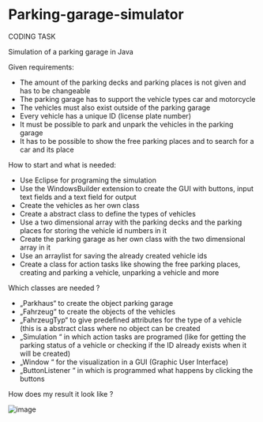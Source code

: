 # Parking-garage-simulator

CODING TASK

Simulation of a parking garage in Java

Given requirements:

- The amount of the parking decks and parking places is not given and has to be changeable
- The parking garage has to support the vehicle types car and motorcycle
- The vehicles must also exist outside of the parking garage
- Every vehicle has a unique ID (license plate number)
- It must be possible to park and unpark the vehicles in the parking garage
- It has to be possible to show the free parking places and to search for a car and its place

How to start and what is needed:

- Use Eclipse for programing the simulation 
- Use the WindowsBuilder extension to create the GUI with buttons, input text fields and a text field for output
- Create the vehicles as her own class
- Create a abstract class to define the types of vehicles
- Use a two dimensional array with the parking decks and the parking places for storing the vehicle id numbers in it
- Create the parking garage as her own class with the two dimensional array in it
- Use an arraylist for saving the already created vehicle ids
- Create a class for action tasks like showing the free parking places, creating and parking a vehicle, unparking a vehicle and more

Which classes are needed ?

- „Parkhaus“ to create the object parking garage
- „Fahrzeug“ to create the objects of the vehicles
- „FahrzeugTyp“ to give predefined attributes for the type of a vehicle (this is a abstract class where no object can be created
- „Simulation “ in which action tasks are programed (like for getting the parking status of a vehicle or checking if the ID already exists when it will be created)
- „Window “ for the visualization in a GUI (Graphic User Interface)
- „ButtonListener “ in which is programmed what happens by clicking the buttons

How does my result it look like ?

![image](https://user-images.githubusercontent.com/109070237/178240742-fa4a3f37-3b58-4724-97d4-a59c88ef7d50.png)

